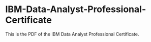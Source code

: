 # IBM-Data-Analyst-Professional-Certificate
This is the PDF of the IBM Data Analyst Professional Certificate.
